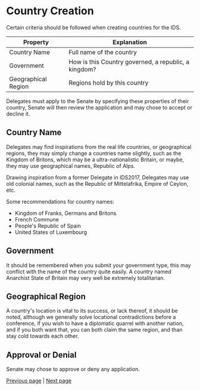 # Country Creation

Certain criteria should be followed when creating countries for the IDS.

Property | Explanation
---------|-------------
Country Name | Full name of the country
Government | How is this Country governed, a republic, a kingdom?
Geographical Region | Regions hold by this country

Delegates must apply to the Senate by specifying these properties of their
country, Senate will then review the application and may chose to accept or
decline it.

## Country Name

Delegates may find inspirations from the real life countries, or geographical
regions, they may simply change a countries name slightly, such as the
Kingdom of Britons, which may be a ultra-nationalistic Britain, or maybe,
they may use geographical names, Republic of Alps.

Drawing inspiration from a former Delegate in IDS2017, Delegates may use old
colonial names, such as the Republic of Mittelafrika, Empire of Ceylon, etc.

Some recommendations for country names:

* Kingdom of Franks, Germans and Britons
* French Commune
* People's Republic of Spain
* United States of Luxembourg

## Government

It should be remembered when you submit your government type, this may conflict
with the name of the country quite easily. A country named Anarchist State of
Britain may very well be extremely totalitarian.

## Geographical Region

A country's location is vital to its success, or lack thereof, it should be noted,
although we generally solve locational contradictions before a conference, if you
wish to have a diplomatic quarrel with another nation, and if you both want that,
you can both claim the same region, and than stay cold towards each other.

## Approval or Denial

Senate may chose to approve or deny any application.


[Previous page](magistras_and_administration.md) | [Next page](speech.md)
